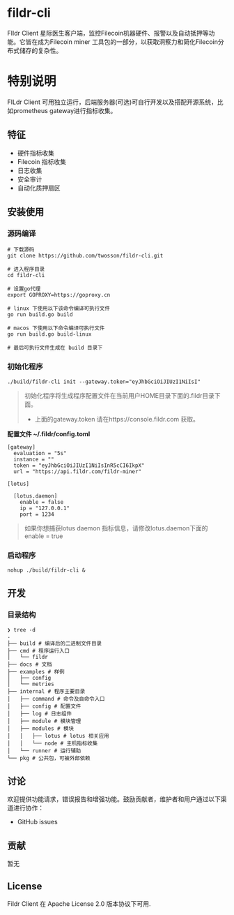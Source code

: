 # fildr-cli
FIldr Client 星际医生客户端，监控Filecoin机器硬件、报警以及自动抵押等功能。它皆在成为Filecoin miner  工具包的一部分，以获取洞察力和简化Filecoin分布式储存的复杂性。

# 特别说明

FILdr Client 可用独立运行，后端服务器(可选)可自行开发以及搭配开源系统，比如prometheus gateway进行指标收集。

## 特征

- 硬件指标收集
- Filecoin 指标收集
- 日志收集
- 安全审计
- 自动化质押扇区

## 安装使用

### 源码编译

```
# 下载源码
git clone https://github.com/twosson/fildr-cli.git

# 进入程序目录
cd fildr-cli

# 设置go代理
export GOPROXY=https://goproxy.cn

# linux 下使用以下该命令编译可执行文件
go run build.go build

# macos 下使用以下命令编译可执行文件
go run build.go build-linux

# 最后可执行文件生成在 build 目录下
```

### 初始化程序

```
./build/fildr-cli init --gateway.token="eyJhbGciOiJIUzI1NiIsI"
```

> 初始化程序将生成程序配置文件在当前用户HOME目录下面的.fildr目录下面。
> - 上面的gateway.token 请在https://console.fildr.com 获取。

__配置文件 ~/.fildr/config.toml__

```
[gateway]
  evaluation = "5s"
  instance = ""
  token = "eyJhbGciOiJIUzI1NiIsInR5cCI6IkpX"
  url = "https://api.fildr.com/fildr-miner"

[lotus]

  [lotus.daemon]
    enable = false
    ip = "127.0.0.1"
    port = 1234
```

> 如果你想捕获lotus daemon 指标信息，请修改lotus.daemon下面的enable = true

### 启动程序

```
nohup ./build/fildr-cli &
```


## 开发

### 目录结构

```
❯ tree -d
.
├── build # 编译后的二进制文件目录
├── cmd # 程序运行入口
│   └── fildr
├── docs # 文档
├── examples # 样例
│   ├── config 
│   └── metries
├── internal # 程序主要目录
│   ├── command # 命令及自命令入口
│   ├── config # 配置文件
│   ├── log # 日志组件
│   ├── module # 模块管理
│   ├── modules # 模块
│   │   ├── lotus # lotus 相关应用
│   │   └── node # 主机指标收集
│   └── runner # 运行辅助
└── pkg # 公共包，可被外部依赖
```

## 讨论

欢迎提供功能请求，错误报告和增强功能。鼓励贡献者，维护者和用户通过以下渠道进行协作：

- GitHub issues

## 贡献

暂无

## License

Fildr Client 在 Apache License 2.0 版本协议下可用.
